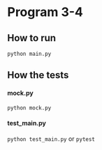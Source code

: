 # Program 3-4

## How to run

`python main.py`

## How the tests
#### mock.py 
`python mock.py`
#### test_main.py
`python test_main.py` or  `pytest` 
